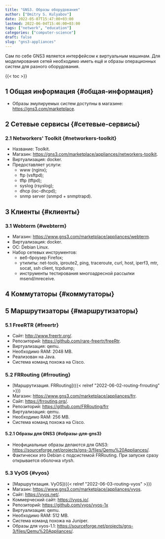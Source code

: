 ```yaml
---
title: "GNS3. Образы оборудования"
author: ["Dmitry S. Kulyabov"]
date: 2022-05-07T15:47:00+03:00
lastmod: 2022-06-04T15:46:00+03:00
tags: ["network", "education"]
categories: ["computer-science"]
draft: false
slug: "gns3-appliances"
---
```


Сам по себе GNS3 является интерфейсом к виртуальным машинам. Для моделирования сетей необходимо иметь ещё и образы операционных систем для разного оборудования.

<!--more-->

{{< toc >}}


## <span class="section-num">1</span> Общая информация {#общая-информация}

-   Образы эмулируемых систем доступны в магазине: <https://gns3.com/marketplace>.


## <span class="section-num">2</span> Сетевые сервисы {#сетевые-сервисы}


### <span class="section-num">2.1</span> Networkers' Toolkit {#networkers-toolkit}

-   Название: Toolkit.
-   Магазин: <https://gns3.com/marketplace/appliances/networkers-toolkit>.
-   Виртуализация: docker.
-   Предоставляет услуги:
    -   www (nginx);
    -   ftp (vsftpd);
    -   tftp (tftpd);
    -   syslog (rsyslog);
    -   dhcp (isc-dhcpd);
    -   snmp server (snmpd + snmptrapd).


## <span class="section-num">3</span> Клиенты {#клиенты}


### <span class="section-num">3.1</span> Webterm {#webterm}

-   Магазин: <https://www.gns3.com/marketplace/appliances/webterm>.
-   Виртуализация: docker.
-   ОС: Debian Linux.
-   Набор сетевых инструментов:
    -   веб-броузер Firefox;
    -   утилиты: net-tools, iproute2, ping, traceroute, curl, host, iperf3, mtr, socat, ssh client, tcpdump;
    -   инструменты тестирования многоадресной рассылки msend/mreceive.


## <span class="section-num">4</span> Коммутаторы {#коммутаторы}


## <span class="section-num">5</span> Маршрутизаторы {#маршрутизаторы}


### <span class="section-num">5.1</span> FreeRTR {#freertr}

-   Сайт: <http://www.freertr.org/>.
-   Репозиторий: <https://github.com/rare-freertr/freeRtr>.
-   Виртуализация: qemu.
-   Необходимо RAM: 2048 MB.
-   Реализован на Java.
-   Система команд похожа на Cisco.


### <span class="section-num">5.2</span> FRRouting {#frrouting}

-   [Маршрутизация. FRRouting]({{< relref "2022-06-02-routing-frrouting" >}})
-   Магазин: <https://www.gns3.com/marketplace/appliances/frr>.
-   Сайт: <https://frrouting.org/>.
-   Репозиторий: <https://github.com/FRRouting/frr>
-   Виртуализация: qemu.
-   Необходимо RAM: 256 MB.
-   Система команд похожа на Cisco.


#### <span class="section-num">5.2.1</span> Образы для GNS3 {#образы-для-gns3}

-   Неофициальные образы делаются для GNS3: <https://sourceforge.net/projects/gns-3/files/Qemu%20Appliances/>.
-   Фактически это Debian  с подсистемой FRRouting. При запуске сразу открывается оболочка _vtysh_.


### <span class="section-num">5.3</span> VyOS {#vyos}

-   [Маршрутизация. VyOS]({{< relref "2022-06-03-routing-vyos" >}})
-   Магазин: <https://www.gns3.com/marketplace/appliances/vyos>.
-   Сайт: <https://vyos.net/>.
-   Коммерческий сайт: <https://vyos.io/>.
-   Репозиторий: <https://github.com/vyos/vyos-1x>
-   Виртуализация: qemu.
-   Необходимо RAM: 512 MB.
-   Система команд похожа на Juniper.
-   Образы для vyos-1.1: <https://sourceforge.net/projects/gns-3/files/Qemu%20Appliances/>.
